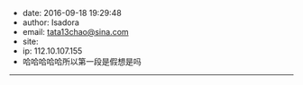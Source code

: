 - date: 2016-09-18 19:29:48
- author: Isadora
- email: tata13chao@sina.com
- site: 
- ip: 112.10.107.155
- 哈哈哈哈哈所以第一段是假想是吗
- - - - - - - - - - - - - - - -
